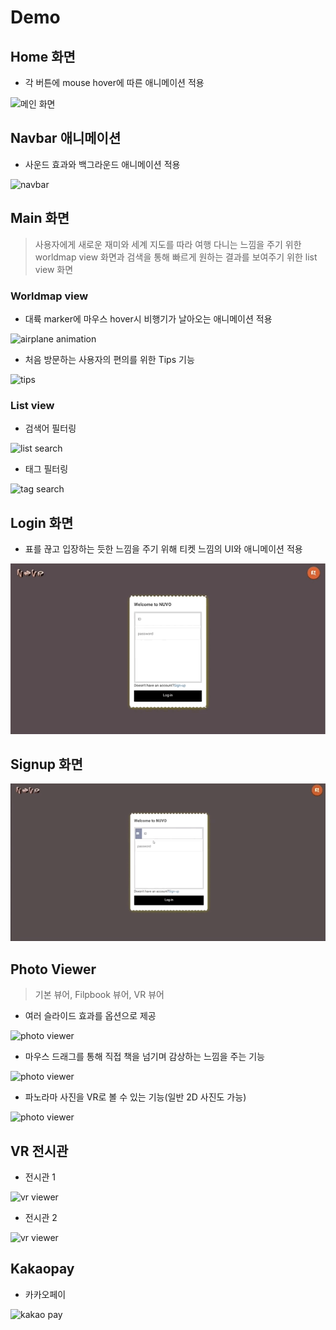 # Demo

## Home 화면

- 각 버튼에 mouse hover에 따른 애니메이션 적용

![메인 화면](../README.assets/demo/sr_main.gif)

## Navbar 애니메이션

- 사운드 효과와 백그라운드 애니메이션 적용

![navbar](../README.assets/demo/sr_navbar.gif)

## Main 화면

> 사용자에게 새로운 재미와 세계 지도를 따라 여행 다니는 느낌을 주기 위한 worldmap view 화면과 검색을 통해 빠르게 원하는 결과를 보여주기 위한 list view 화면

### Worldmap view

- 대륙 marker에 마우스 hover시 비행기가 날아오는 애니메이션 적용

![airplane animation](../README.assets/demo/sr_worldmap1.gif)

- 처음 방문하는 사용자의 편의를 위한 Tips 기능

![tips](../README.assets/demo/sr_worldmap2.gif)

### List view

- 검색어 필터링

![list search](../README.assets/demo/sr_list1.gif)

- 태그 필터링

![tag search](../README.assets/demo/sr_list2.gif)

## Login 화면

- 표를 끊고 입장하는 듯한 느낌을 주기 위해 티켓 느낌의 UI와 애니메이션 적용

![login](../README.assets/demo/sr_login.gif)

## Signup 화면

![login](../README.assets/demo/sr_signup.gif)

## Photo Viewer

> 기본 뷰어, Filpbook 뷰어, VR 뷰어

- 여러 슬라이드 효과를 옵션으로 제공

![photo viewer](../README.assets/demo/sr_photoview1.gif)

- 마우스 드래그를 통해 직접 책을 넘기며 감상하는 느낌을 주는 기능

![photo viewer](../README.assets/demo/sr_photoview2.gif)

- 파노라마 사진을 VR로 볼 수 있는 기능(일반 2D 사진도 가능)

![photo viewer](../README.assets/demo/sr_photoview3.gif)

## VR 전시관

- 전시관 1

![vr viewer](../README.assets/demo/sr_vr1.gif)

- 전시관 2

![vr viewer](../README.assets/demo/sr_vr2.gif)

## Kakaopay

- 카카오페이

![kakao pay](../README.assets/demo/sr_pay.gif)
